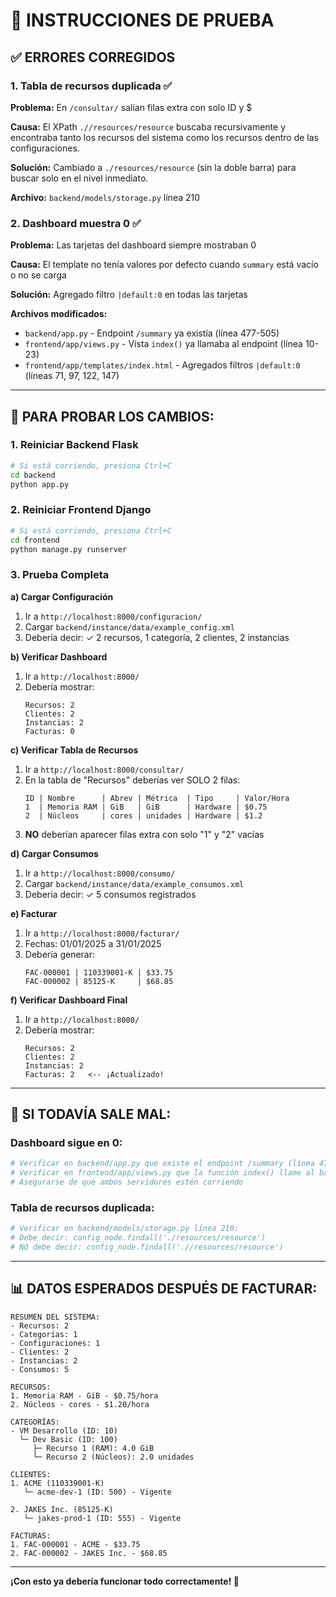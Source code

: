 # 🧪 INSTRUCCIONES DE PRUEBA

## ✅ ERRORES CORREGIDOS

### 1. Tabla de recursos duplicada ✅
**Problema:** En `/consultar/` salían filas extra con solo ID y $

**Causa:** El XPath `.//resources/resource` buscaba recursivamente y encontraba tanto los recursos del sistema como los recursos dentro de las configuraciones.

**Solución:** Cambiado a `./resources/resource` (sin la doble barra) para buscar solo en el nivel inmediato.

**Archivo:** `backend/models/storage.py` línea 210

### 2. Dashboard muestra 0 ✅
**Problema:** Las tarjetas del dashboard siempre mostraban 0

**Causa:** El template no tenía valores por defecto cuando `summary` está vacío o no se carga

**Solución:** Agregado filtro `|default:0` en todas las tarjetas

**Archivos modificados:**
- `backend/app.py` - Endpoint `/summary` ya existía (línea 477-505)
- `frontend/app/views.py` - Vista `index()` ya llamaba al endpoint (línea 10-23)
- `frontend/app/templates/index.html` - Agregados filtros `|default:0` (líneas 71, 97, 122, 147)

---

## 🔧 PARA PROBAR LOS CAMBIOS:

### **1. Reiniciar Backend Flask**
```bash
# Si está corriendo, presiona Ctrl+C
cd backend
python app.py
```

### **2. Reiniciar Frontend Django**
```bash
# Si está corriendo, presiona Ctrl+C  
cd frontend
python manage.py runserver
```

### **3. Prueba Completa**

**a) Cargar Configuración**
1. Ir a `http://localhost:8000/configuracion/`
2. Cargar `backend/instance/data/example_config.xml`
3. Debería decir: ✓ 2 recursos, 1 categoría, 2 clientes, 2 instancias

**b) Verificar Dashboard**
1. Ir a `http://localhost:8000/`
2. Debería mostrar:
   ```
   Recursos: 2
   Clientes: 2
   Instancias: 2
   Facturas: 0
   ```

**c) Verificar Tabla de Recursos**
1. Ir a `http://localhost:8000/consultar/`
2. En la tabla de "Recursos" deberías ver SOLO 2 filas:
   ```
   ID | Nombre      | Abrev | Métrica  | Tipo     | Valor/Hora
   1  | Memoria RAM | GiB   | GiB      | Hardware | $0.75
   2  | Núcleos     | cores | unidades | Hardware | $1.2
   ```
3. **NO** deberían aparecer filas extra con solo "1" y "2" vacías

**d) Cargar Consumos**
1. Ir a `http://localhost:8000/consumo/`
2. Cargar `backend/instance/data/example_consumos.xml`
3. Debería decir: ✓ 5 consumos registrados

**e) Facturar**
1. Ir a `http://localhost:8000/facturar/`
2. Fechas: 01/01/2025 a 31/01/2025
3. Debería generar:
   ```
   FAC-000001 | 110339001-K | $33.75
   FAC-000002 | 85125-K     | $68.85
   ```

**f) Verificar Dashboard Final**
1. Ir a `http://localhost:8000/`
2. Debería mostrar:
   ```
   Recursos: 2
   Clientes: 2
   Instancias: 2
   Facturas: 2   <-- ¡Actualizado!
   ```

---

## 🐛 SI TODAVÍA SALE MAL:

### Dashboard sigue en 0:
```python
# Verificar en backend/app.py que existe el endpoint /summary (línea 477)
# Verificar en frontend/app/views.py que la función index() llame al backend (línea 14)
# Asegurarse de que ambos servidores estén corriendo
```

### Tabla de recursos duplicada:
```python
# Verificar en backend/models/storage.py línea 210:
# Debe decir: config_node.findall('./resources/resource')
# NO debe decir: config_node.findall('.//resources/resource')
```

---

## 📊 DATOS ESPERADOS DESPUÉS DE FACTURAR:

```
RESUMEN DEL SISTEMA:
- Recursos: 2
- Categorías: 1  
- Configuraciones: 1
- Clientes: 2
- Instancias: 2
- Consumos: 5

RECURSOS:
1. Memoria RAM - GiB - $0.75/hora
2. Núcleos - cores - $1.20/hora

CATEGORÍAS:
- VM Desarrollo (ID: 10)
  └─ Dev Basic (ID: 100)
     ├─ Recurso 1 (RAM): 4.0 GiB
     └─ Recurso 2 (Núcleos): 2.0 unidades

CLIENTES:
1. ACME (110339001-K)
   └─ acme-dev-1 (ID: 500) - Vigente

2. JAKES Inc. (85125-K)
   └─ jakes-prod-1 (ID: 555) - Vigente

FACTURAS:
1. FAC-000001 - ACME - $33.75
2. FAC-000002 - JAKES Inc. - $68.85
```

---

**¡Con esto ya debería funcionar todo correctamente! 🚀**
